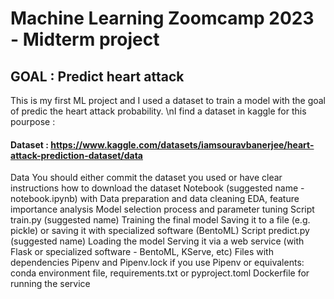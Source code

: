 # Machine Learning Zoomcamp 2023 - Midterm project 

## GOAL : Predict heart attack 

This is my first ML project and I used a dataset to train a model with the goal of predic the heart attack probability.
\nI find a dataset in kaggle for this pourpose :

#### Dataset : https://www.kaggle.com/datasets/iamsouravbanerjee/heart-attack-prediction-dataset/data

Data
You should either commit the dataset you used or have clear instructions how to download the dataset
Notebook (suggested name - notebook.ipynb) with
Data preparation and data cleaning
EDA, feature importance analysis
Model selection process and parameter tuning
Script train.py (suggested name)
Training the final model
Saving it to a file (e.g. pickle) or saving it with specialized software (BentoML)
Script predict.py (suggested name)
Loading the model
Serving it via a web service (with Flask or specialized software - BentoML, KServe, etc)
Files with dependencies
Pipenv and Pipenv.lock if you use Pipenv
or equivalents: conda environment file, requirements.txt or pyproject.toml
Dockerfile for running the service
